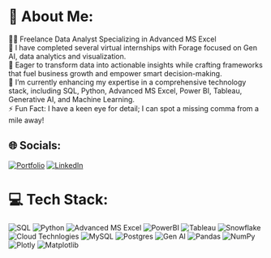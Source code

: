
# 💫 About Me:

👩‍💻 Freelance Data Analyst Specializing in Advanced MS Excel <br>
🚀 I have completed several virtual internships with Forage focused on Gen AI, data analytics and visualization. <br>
🎯 Eager to transform data into actionable insights while crafting frameworks that fuel business growth and empower smart decision-making. <br>
🌱 I’m currently enhancing my expertise in a comprehensive technology stack, including SQL, Python, Advanced MS Excel, Power BI, Tableau, Generative AI, and Machine Learning. <br>
⚡ Fun Fact: I have a keen eye for detail; I can spot a missing comma from a mile away!


## 🌐 Socials:
[![Portfolio](https://img.shields.io/badge/Portfolio-%23161616.svg?logo=circleci&logoColor=green)](https://portfoliosaurabhshah.my.canva.site/saurabh-shah) [![LinkedIn](https://img.shields.io/badge/LinkedIn-%230077B5.svg?logo=linkedin&logoColor=white)](https://www.linkedin.com/in/saurabhshah14/)

# 💻 Tech Stack:
![SQL](https://img.shields.io/badge/SQL-%2307405e.svg?style=flat-square&logo=sqlite&logoColor=white) ![Python](https://img.shields.io/badge/Python-3670A0?style=flat-square&logo=python&logoColor=ffdd54) ![Advanced MS Excel](https://img.shields.io/badge/Advanced_MS_Excel-217346?logo=microsoft-excel&logoColor=white) ![PowerBI](https://img.shields.io/badge/PowerBI-yellow) ![Tableau](https://img.shields.io/badge/Tableau-green) ![Snowflake](https://img.shields.io/badge/snowflake-%2329B5E8.svg?style=flat&logo=snowflake&logoColor=white) ![Cloud Technlogies](https://img.shields.io/badge/Cloud_Technlogies-F38020?logo=Cloudflare&logoColor=white) ![MySQL](https://img.shields.io/badge/MySQL-%2300f.svg?style=flat-square&logo=mysql&logoColor=white) ![Postgres](https://img.shields.io/badge/Postgres-%23316192.svg?style=flat-square&logo=postgresql&logoColor=white) ![Gen AI](https://img.shields.io/badge/Gen_AI-%233F4F75.svg?style=flat-square&logo=plotly&logoColor=white) ![Pandas](https://img.shields.io/badge/Pandas-%23150458.svg?style=flat-square&logo=pandas&logoColor=white) ![NumPy](https://img.shields.io/badge/NumPy-%23013243.svg?style=flat-square&logo=numpy&logoColor=white) ![Plotly](https://img.shields.io/badge/Plotly-%233F4F75.svg?style=flat-square&logo=plotly&logoColor=white) ![Matplotlib](https://img.shields.io/badge/Matplotlib-white)



<!-- Proudly created with GPRM ( https://gprm.itsvg.in ) -->
